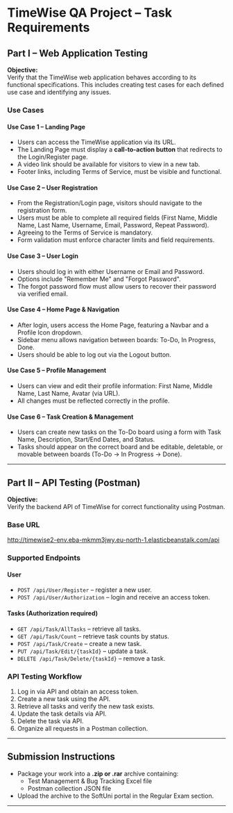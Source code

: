 # TimeWise QA Project – Task Requirements

## Part I – Web Application Testing

**Objective:**  
Verify that the TimeWise web application behaves according to its functional specifications. This includes creating test cases for each defined use case and identifying any issues.

### Use Cases

#### Use Case 1 – Landing Page
- Users can access the TimeWise application via its URL.  
- The Landing Page must display a **call-to-action button** that redirects to the Login/Register page.  
- A video link should be available for visitors to view in a new tab.  
- Footer links, including Terms of Service, must be visible and functional.

#### Use Case 2 – User Registration
- From the Registration/Login page, visitors should navigate to the registration form.  
- Users must be able to complete all required fields (First Name, Middle Name, Last Name, Username, Email, Password, Repeat Password).  
- Agreeing to the Terms of Service is mandatory.  
- Form validation must enforce character limits and field requirements.

#### Use Case 3 – User Login
- Users should log in with either Username or Email and Password.  
- Options include "Remember Me" and "Forgot Password".  
- The forgot password flow must allow users to recover their password via verified email.

#### Use Case 4 – Home Page & Navigation
- After login, users access the Home Page, featuring a Navbar and a Profile Icon dropdown.  
- Sidebar menu allows navigation between boards: To-Do, In Progress, Done.  
- Users should be able to log out via the Logout button.

#### Use Case 5 – Profile Management
- Users can view and edit their profile information: First Name, Middle Name, Last Name, Avatar (via URL).  
- All changes must be reflected correctly in the profile.

#### Use Case 6 – Task Creation & Management
- Users can create new tasks on the To-Do board using a form with Task Name, Description, Start/End Dates, and Status.  
- Tasks should appear on the correct board and be editable, deletable, or movable between boards (To-Do → In Progress → Done).

---

## Part II – API Testing (Postman)

**Objective:**  
Verify the backend API of TimeWise for correct functionality using Postman.  

### Base URL
http://timewise2-env.eba-mkmm3jwy.eu-north-1.elasticbeanstalk.com/api

### Supported Endpoints

#### User
- `POST /api/User/Register` – register a new user.  
- `POST /api/User/Authorization` – login and receive an access token.

#### Tasks (Authorization required)
- `GET /api/Task/AllTasks` – retrieve all tasks.  
- `GET /api/Task/Count` – retrieve task counts by status.  
- `POST /api/Task/Create` – create a new task.  
- `PUT /api/Task/Edit/{taskId}` – update a task.  
- `DELETE /api/Task/Delete/{taskId}` – remove a task.

### API Testing Workflow
1. Log in via API and obtain an access token.  
2. Create a new task using the API.  
3. Retrieve all tasks and verify the new task exists.  
4. Update the task details via API.  
5. Delete the task via API.  
6. Organize all requests in a Postman collection.

---

## Submission Instructions
- Package your work into a **.zip or .rar** archive containing:  
  - Test Management & Bug Tracking Excel file  
  - Postman collection JSON file  
- Upload the archive to the SoftUni portal in the Regular Exam section.

---
